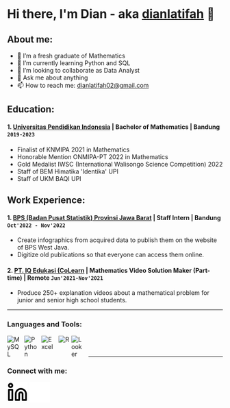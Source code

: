 # Hi there, I'm Dian - aka [dianlatifah](https://www.linkedin.com/in/dianlatifah/) 👋
## About me:
- 🔭 I’m a fresh graduate of Mathematics
- 🌱 I’m currently learning Python and SQL
- 👯 I’m looking to collaborate as Data Analyst
- 💬 Ask me about anything
- 📫 How to reach me: dianlatifah02@gmail.com

## Education:

#### 1. [Universitas Pendidikan Indonesia](https://www.upi.edu/) | Bachelor of Mathematics | Bandung `2019-2023`
   - Finalist of KNMIPA 2021 in Mathematics
   - Honorable Mention ONMIPA-PT 2022 in Mathematics
   - Gold Medalist IWSC (International Walisongo Science Competition) 2022
   - Staff of BEM Himatika 'Identika' UPI
   - Staff of UKM BAQI UPI

## Work Experience:
#### 1. [BPS (Badan Pusat Statistik) Provinsi Jawa Barat](https://jabar.bps.go.id/) | Staff Intern | Bandung `Oct'2022 - Nov'2022`
   - Create infographics from acquired data to publish them on the website of BPS West Java.
   - Digitize old publications so that everyone can access them online.
#### 2. [PT. IQ Edukasi (CoLearn](https://colearn.id/) | Mathematics Video Solution Maker (Part-time) | Remote `Jun'2021-Nov'2021`
   - Produce 250+ explanation videos about a mathematical problem for junior and senior high school students.
     
---

### Languages and Tools:

[<img align="left" alt="MySQL" width="30px" src="https://cdn.jsdelivr.net/gh/devicons/devicon/icons/mysql/mysql-original.svg" style="padding-right:10px;" />][webdev]
[<img align="left" alt="Python" width="30px" src="https://upload.wikimedia.org/wikipedia/commons/thumb/c/c3/Python-logo-notext.svg/110px-Python-logo-notext.svg.png?20100317150552" style="padding-right:10px;" />][webdev]
[<img align="left" alt="Excel" width="30px" src="https://is2-ssl.mzstatic.com/image/thumb/Purple126/v4/a8/fd/5a/a8fd5a84-c6f1-355f-3b9f-6e86598efaa3/XCEL.png/1200x630bb.png" style="padding-right:10px;" />][webdev]
[<img align="left" alt="R" width="30px" src="https://upload.wikimedia.org/wikipedia/commons/thumb/1/1b/R_logo.svg/724px-R_logo.svg.png" style="padding-right:0px;" />][webdev]
[<img align="left" alt="Looker" width="30px" src="https://www.svgrepo.com/show/354012/looker-icon.svg" style="padding-right:10px;" />][webdev]

<br />
<br />

---
### Connect with me:

[![website](./img/linkedin-light.svg)](https://www.linkedin.com/in/dianlatifah/#gh-light-mode-only)
[![website](./img/linkedin-dark.svg)](https://www.linkedin.com/in/dianlatifah/#gh-dark-mode-only)
&nbsp;&nbsp;



[webdev]: https://github.com/dlatifah/dlatifah
